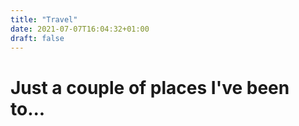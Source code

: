 ```yaml
---
title: "Travel"
date: 2021-07-07T16:04:32+01:00
draft: false
---
```


# Just a couple of places I've been to...